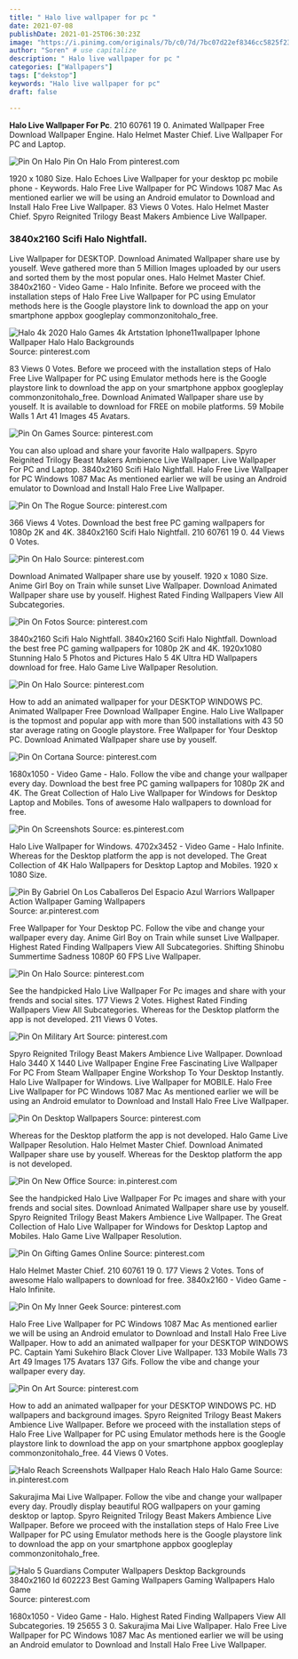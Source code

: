 ```yaml
---
title: " Halo live wallpaper for pc "
date: 2021-07-08
publishDate: 2021-01-25T06:30:23Z
image: "https://i.pinimg.com/originals/7b/c0/7d/7bc07d22ef8346cc5825f238e91a01aa.jpg"
author: "Soren" # use capitalize
description: " Halo live wallpaper for pc "
categories: ["Wallpapers"]
tags: ["dekstop"]
keywords: "Halo live wallpaper for pc"
draft: false

---
```



**Halo Live Wallpaper For Pc**. 210 60761 19 0. Animated Wallpaper Free Download Wallpaper Engine. Halo Helmet Master Chief. Live Wallpaper For PC and Laptop.

![Pin On Halo](https://i.pinimg.com/originals/36/44/11/364411f67f2e1aa139de446ddbddc4e1.jpg "Pin On Halo")
Pin On Halo From pinterest.com


1920 x 1080 Size. Halo Echoes Live Wallpaper for your desktop pc mobile phone - Keywords. Halo Free Live Wallpaper for PC Windows 1087 Mac As mentioned earlier we will be using an Android emulator to Download and Install Halo Free Live Wallpaper. 83 Views 0 Votes. Halo Helmet Master Chief. Spyro Reignited Trilogy Beast Makers Ambience Live Wallpaper.

### 3840x2160 Scifi Halo Nightfall.

Live Wallpaper for DESKTOP. Download Animated Wallpaper share use by youself. Weve gathered more than 5 Million Images uploaded by our users and sorted them by the most popular ones. Halo Helmet Master Chief. 3840x2160 - Video Game - Halo Infinite. Before we proceed with the installation steps of Halo Free Live Wallpaper for PC using Emulator methods here is the Google playstore link to download the app on your smartphone appbox googleplay commonzonitohalo_free.


![Halo 4k 2020 Halo Games 4k Artstation Iphone11wallpaper Iphone Wallpaper Halo Halo Backgrounds](https://i.pinimg.com/originals/90/e6/10/90e61056406724d541080f14b5231e12.jpg "Halo 4k 2020 Halo Games 4k Artstation Iphone11wallpaper Iphone Wallpaper Halo Halo Backgrounds")
Source: pinterest.com

83 Views 0 Votes. Before we proceed with the installation steps of Halo Free Live Wallpaper for PC using Emulator methods here is the Google playstore link to download the app on your smartphone appbox googleplay commonzonitohalo_free. Download Animated Wallpaper share use by youself. It is available to download for FREE on mobile platforms. 59 Mobile Walls 1 Art 41 Images 45 Avatars.

![Pin On Games](https://i.pinimg.com/originals/4a/e2/61/4ae26171588a8e0c325bd9af5c6137c0.jpg "Pin On Games")
Source: pinterest.com

You can also upload and share your favorite Halo wallpapers. Spyro Reignited Trilogy Beast Makers Ambience Live Wallpaper. Live Wallpaper For PC and Laptop. 3840x2160 Scifi Halo Nightfall. Halo Free Live Wallpaper for PC Windows 1087 Mac As mentioned earlier we will be using an Android emulator to Download and Install Halo Free Live Wallpaper.

![Pin On The Rogue](https://i.pinimg.com/originals/46/5a/06/465a06af6b595974733555c8ebf496d2.jpg "Pin On The Rogue")
Source: pinterest.com

366 Views 4 Votes. Download the best free PC gaming wallpapers for 1080p 2K and 4K. 3840x2160 Scifi Halo Nightfall. 210 60761 19 0. 44 Views 0 Votes.

![Pin On Halo](https://i.pinimg.com/originals/33/53/d5/3353d5c10429dad02203e5daddde5541.jpg "Pin On Halo")
Source: pinterest.com

Download Animated Wallpaper share use by youself. 1920 x 1080 Size. Anime Girl Boy on Train while sunset Live Wallpaper. Download Animated Wallpaper share use by youself. Highest Rated Finding Wallpapers View All Subcategories.

![Pin On Fotos](https://i.pinimg.com/originals/6d/29/a8/6d29a88acb7294f66b4e35d195c9e0b0.jpg "Pin On Fotos")
Source: pinterest.com

3840x2160 Scifi Halo Nightfall. 3840x2160 Scifi Halo Nightfall. Download the best free PC gaming wallpapers for 1080p 2K and 4K. 1920x1080 Stunning Halo 5 Photos and Pictures Halo 5 4K Ultra HD Wallpapers download for free. Halo Game Live Wallpaper Resolution.

![Pin On Halo](https://i.pinimg.com/originals/84/87/23/8487230d23cdf1c60289e76e1e4cd801.png "Pin On Halo")
Source: pinterest.com

How to add an animated wallpaper for your DESKTOP WINDOWS PC. Animated Wallpaper Free Download Wallpaper Engine. Halo Live Wallpaper is the topmost and popular app with more than 500 installations with 43 50 star average rating on Google playstore. Free Wallpaper for Your Desktop PC. Download Animated Wallpaper share use by youself.

![Pin On Cortana](https://i.pinimg.com/originals/5f/ec/2e/5fec2e62b6a204521cd37636ccd192f7.jpg "Pin On Cortana")
Source: pinterest.com

1680x1050 - Video Game - Halo. Follow the vibe and change your wallpaper every day. Download the best free PC gaming wallpapers for 1080p 2K and 4K. The Great Collection of Halo Live Wallpaper for Windows for Desktop Laptop and Mobiles. Tons of awesome Halo wallpapers to download for free.

![Pin On Screenshots](https://i.pinimg.com/originals/fc/0d/9c/fc0d9cfae6c6cc7888840d7b05e96022.jpg "Pin On Screenshots")
Source: es.pinterest.com

Halo Live Wallpaper for Windows. 4702x3452 - Video Game - Halo Infinite. Whereas for the Desktop platform the app is not developed. The Great Collection of 4K Halo Wallpapers for Desktop Laptop and Mobiles. 1920 x 1080 Size.

![Pin By Gabriel On Los Caballeros Del Espacio Azul Warriors Wallpaper Action Wallpaper Gaming Wallpapers](https://i.pinimg.com/originals/19/fd/f9/19fdf953d09d5ac2982d8cf92e8371f7.jpg "Pin By Gabriel On Los Caballeros Del Espacio Azul Warriors Wallpaper Action Wallpaper Gaming Wallpapers")
Source: ar.pinterest.com

Free Wallpaper for Your Desktop PC. Follow the vibe and change your wallpaper every day. Anime Girl Boy on Train while sunset Live Wallpaper. Highest Rated Finding Wallpapers View All Subcategories. Shifting Shinobu Summertime Sadness 1080P 60 FPS Live Wallpaper.

![Pin On Halo](https://i.pinimg.com/originals/2a/03/fa/2a03fa5d7910cd67e96c0f4624cb8845.jpg "Pin On Halo")
Source: pinterest.com

See the handpicked Halo Live Wallpaper For Pc images and share with your frends and social sites. 177 Views 2 Votes. Highest Rated Finding Wallpapers View All Subcategories. Whereas for the Desktop platform the app is not developed. 211 Views 0 Votes.

![Pin On Military Art](https://i.pinimg.com/564x/05/da/5b/05da5baa72ff9c6aecc9493913ec7f01.jpg "Pin On Military Art")
Source: pinterest.com

Spyro Reignited Trilogy Beast Makers Ambience Live Wallpaper. Download Halo 3440 X 1440 Live Wallpaper Engine Free Fascinating Live Wallpaper For PC From Steam Wallpaper Engine Workshop To Your Desktop Instantly. Halo Live Wallpaper for Windows. Live Wallpaper for MOBILE. Halo Free Live Wallpaper for PC Windows 1087 Mac As mentioned earlier we will be using an Android emulator to Download and Install Halo Free Live Wallpaper.

![Pin On Desktop Wallpapers](https://i.pinimg.com/originals/98/3d/36/983d3602b428954eed6beb6e3cfb3158.jpg "Pin On Desktop Wallpapers")
Source: pinterest.com

Whereas for the Desktop platform the app is not developed. Halo Game Live Wallpaper Resolution. Halo Helmet Master Chief. Download Animated Wallpaper share use by youself. Whereas for the Desktop platform the app is not developed.

![Pin On New Office](https://i.pinimg.com/originals/70/78/30/70783095fdc82d2d20d85ff89407c1fe.jpg "Pin On New Office")
Source: in.pinterest.com

See the handpicked Halo Live Wallpaper For Pc images and share with your frends and social sites. Download Animated Wallpaper share use by youself. Spyro Reignited Trilogy Beast Makers Ambience Live Wallpaper. The Great Collection of Halo Live Wallpaper for Windows for Desktop Laptop and Mobiles. Halo Game Live Wallpaper Resolution.

![Pin On Gifting Games Online](https://i.pinimg.com/originals/37/e4/5d/37e45d6a65f2ee4cff936e498e272f13.png "Pin On Gifting Games Online")
Source: pinterest.com

Halo Helmet Master Chief. 210 60761 19 0. 177 Views 2 Votes. Tons of awesome Halo wallpapers to download for free. 3840x2160 - Video Game - Halo Infinite.

![Pin On My Inner Geek](https://i.pinimg.com/originals/63/9d/a0/639da060a921565a35deb0f19a220db4.jpg "Pin On My Inner Geek")
Source: pinterest.com

Halo Free Live Wallpaper for PC Windows 1087 Mac As mentioned earlier we will be using an Android emulator to Download and Install Halo Free Live Wallpaper. How to add an animated wallpaper for your DESKTOP WINDOWS PC. Captain Yami Sukehiro Black Clover Live Wallpaper. 133 Mobile Walls 73 Art 49 Images 175 Avatars 137 Gifs. Follow the vibe and change your wallpaper every day.

![Pin On Art](https://i.pinimg.com/originals/e3/c7/6a/e3c76a9d89c2189a3703bac37c492546.jpg "Pin On Art")
Source: pinterest.com

How to add an animated wallpaper for your DESKTOP WINDOWS PC. HD wallpapers and background images. Spyro Reignited Trilogy Beast Makers Ambience Live Wallpaper. Before we proceed with the installation steps of Halo Free Live Wallpaper for PC using Emulator methods here is the Google playstore link to download the app on your smartphone appbox googleplay commonzonitohalo_free. 44 Views 0 Votes.

![Halo Reach Screenshots Wallpaper Halo Reach Halo Halo Game](https://i.pinimg.com/originals/27/4a/75/274a752937d0f12881263a79fa778a18.jpg "Halo Reach Screenshots Wallpaper Halo Reach Halo Halo Game")
Source: in.pinterest.com

Sakurajima Mai Live Wallpaper. Follow the vibe and change your wallpaper every day. Proudly display beautiful ROG wallpapers on your gaming desktop or laptop. Spyro Reignited Trilogy Beast Makers Ambience Live Wallpaper. Before we proceed with the installation steps of Halo Free Live Wallpaper for PC using Emulator methods here is the Google playstore link to download the app on your smartphone appbox googleplay commonzonitohalo_free.

![Halo 5 Guardians Computer Wallpapers Desktop Backgrounds 3840x2160 Id 602223 Best Gaming Wallpapers Gaming Wallpapers Halo Game](https://i.pinimg.com/originals/7b/c0/7d/7bc07d22ef8346cc5825f238e91a01aa.jpg "Halo 5 Guardians Computer Wallpapers Desktop Backgrounds 3840x2160 Id 602223 Best Gaming Wallpapers Gaming Wallpapers Halo Game")
Source: pinterest.com

1680x1050 - Video Game - Halo. Highest Rated Finding Wallpapers View All Subcategories. 19 25655 3 0. Sakurajima Mai Live Wallpaper. Halo Free Live Wallpaper for PC Windows 1087 Mac As mentioned earlier we will be using an Android emulator to Download and Install Halo Free Live Wallpaper.

